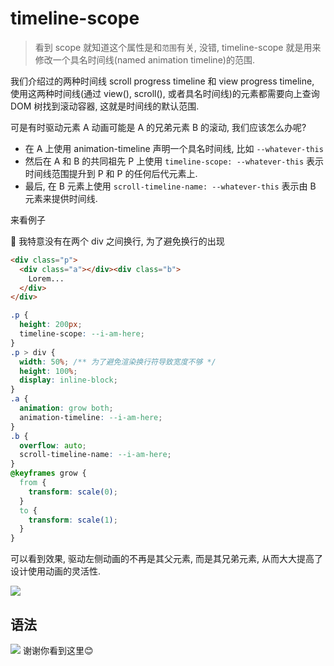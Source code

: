 # timeline-scope
> 看到 scope 就知道这个属性是和`范围`有关, 没错, timeline-scope 就是用来修改一个具名时间线(named animation timeline)的范围.

我们介绍过的两种时间线 scroll progress timeline 和 view progress timeline, 使用这两种时间线(通过 view(), scroll(), 或者具名时间线)的元素都需要向上查询 DOM 树找到滚动容器, 这就是时间线的默认范围.

可是有时驱动元素 A 动画可能是 A 的兄弟元素 B 的滚动, 我们应该怎么办呢?
- 在 A 上使用 animation-timeline 声明一个具名时间线, 比如 `--whatever-this`
- 然后在 A 和 B 的共同祖先 P 上使用 `timeline-scope: --whatever-this` 表示时间线范围提升到 P 和 P 的任何后代元素上.
- 最后, 在 B 元素上使用 `scroll-timeline-name: --whatever-this` 表示由 B 元素来提供时间线.

来看例子

📖 我特意没有在两个 div 之间换行, 为了避免换行的出现
```html
<div class="p">
  <div class="a"></div><div class="b">
    Lorem...
  </div>
</div>
```
```css
.p {
  height: 200px;
  timeline-scope: --i-am-here;
}
.p > div {
  width: 50%; /** 为了避免渲染换行符导致宽度不够 */
  height: 100%;
  display: inline-block;
}
.a {
  animation: grow both;
  animation-timeline: --i-am-here;
}
.b {
  overflow: auto;
  scroll-timeline-name: --i-am-here;
}
@keyframes grow {
  from {
    transform: scale(0);
  }
  to {
    transform: scale(1);
  }
}
```
可以看到效果, 驱动左侧动画的不再是其父元素, 而是其兄弟元素, 从而大大提高了设计使用动画的灵活性.

![](../image/timeline-scope1.gif)

## 语法


![](../image/)
谢谢你看到这里😊
